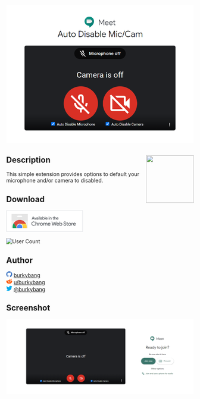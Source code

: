 ![Header](image/Large%20Promo%20Tile.png "Header")

## Description [<img src="https://raw.githubusercontent.com/burkybang/Google-Meet-Auto-Disable-Camera/master/icon/icon128.png" align="right" width="128" height="128"/>](https://chrome.google.com/webstore/detail/dgggcpmnponfpgnifbdohajbdkbgjlhd)

This simple extension provides options to default your microphone and/or camera to disabled.

## Download

[![Google Chrome](https://github.com/burkybang/burkybang/raw/master/Images/chrome-web-store.png "Google Chrome")](https://chrome.google.com/webstore/detail/dgggcpmnponfpgnifbdohajbdkbgjlhd)

![User Count](https://smithsdownunder.com/get_chrome_extension_users/?id=dgggcpmnponfpgnifbdohajbdkbgjlhd&output=img&padding=10&_=1604514226684 "User Count")

## Author

![GitHub](https://github.com/burkybang/burkybang/raw/master/Images/github16.png "GitHub") [burkybang](https://github.com/burkybang)  
![Reddit](https://github.com/burkybang/burkybang/raw/master/Images/reddit16.png "Reddit") [u/burkybang](https://reddit.com/u/burkybang)  
![Twitter](https://github.com/burkybang/burkybang/raw/master/Images/twitter16.png "Twitter") [@burkybang](https://twitter.com/burkybang)

## Screenshot

![Screenshot](image/Marquee%20Promo%20Tile.png "Screenshot")